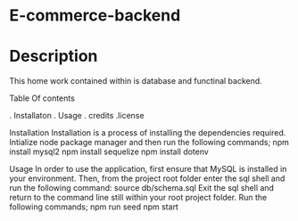# E-commerce-backend

# Description

This home work contained within is database and functinal backend.

Table Of contents

. Installaton
. Usage
. credits
.license

Installation
Installation is a process of installing the dependencies required. Intialize node package manager and then run the following commands;
npm install mysql2
npm install sequelize
npm install dotenv

Usage
In order to use the application, first ensure that MySQL is installed in your environment.
Then, from the project root folder enter the sql shell and run the following command:
source db/schema.sql
Exit the sql shell and return to the command line still within your root project folder.
Run the following commands;
npm run seed
npm start